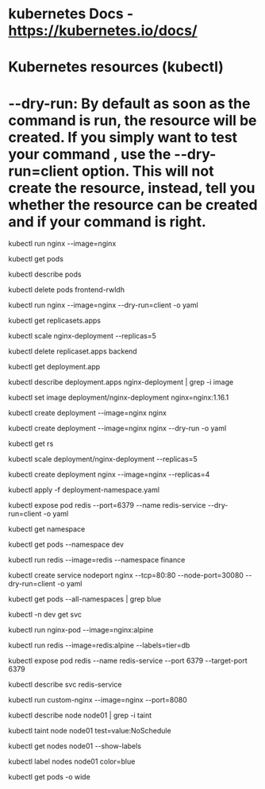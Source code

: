 # kubernetes Docs - https://kubernetes.io/docs/

# Kubernetes resources (kubectl)
# --dry-run: By default as soon as the command is run, the resource will be created. If you simply want to test your command , use the --dry-run=client option. This will not create the resource, instead, tell you whether the resource can be created and if your command is right.

kubectl run nginx --image=nginx

kubectl get pods

kubectl describe pods

kubectl delete pods frontend-rwldh

kubectl run nginx --image=nginx --dry-run=client -o yaml

kubectl get replicasets.apps

kubectl scale nginx-deployment --replicas=5

kubectl delete replicaset.apps backend

kubectl get deployment.app

kubectl describe deployment.apps nginx-deployment | grep -i image 

kubectl set image deployment/nginx-deployment nginx=nginx:1.16.1

kubectl create deployment --image=nginx nginx

kubectl create deployment --image=nginx nginx --dry-run -o yaml

kubectl get rs

kubectl scale deployment/nginx-deployment --replicas=5

kubectl create deployment nginx --image=nginx --replicas=4

kubectl apply -f deployment-namespace.yaml

kubectl expose pod redis --port=6379 --name redis-service --dry-run=client -o yaml

kubectl get namespace

kubectl get pods --namespace dev

kubectl run redis --image=redis --namespace finance

kubectl create service nodeport nginx --tcp=80:80 --node-port=30080 --dry-run=client -o yaml

kubectl get pods --all-namespaces | grep blue 

kubectl -n dev get svc

kubectl run nginx-pod --image=nginx:alpine

kubectl run redis --image=redis:alpine --labels=tier=db

kubectl expose pod redis --name redis-service --port 6379 --target-port 6379

kubectl describe svc redis-service

kubectl run custom-nginx --image=nginx --port=8080

kubectl describe node node01 | grep -i taint

kubectl taint node node01 test=value:NoSchedule

kubectl get nodes node01 --show-labels

kubectl label nodes node01 color=blue

kubectl get pods -o wide